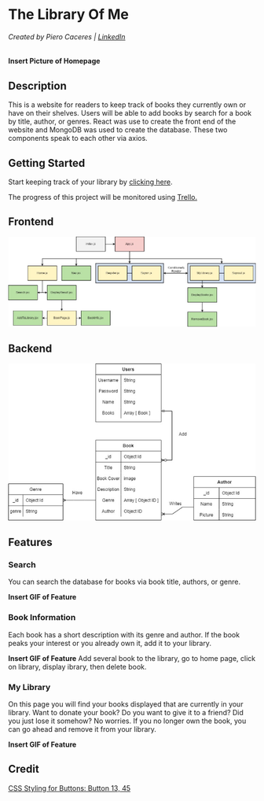 # The Library Of Me
###### Created by Piero Caceres | [LinkedIn](https://www.linkedin.com/in/pcace/)

**Insert Picture of Homepage**

## Description

This is a website for readers to keep track of books they currently own or have on their shelves. Users will be able to add books by search for a book by title, author, or genres. React was use to create the front end of the website and MongoDB was used to create the database. These two components speak to each other via axios.

## Getting Started

Start keeping track of your library by [clicking here]().

The progress of this project will be monitored using [Trello.](https://trello.com/b/WrVjH1Kw/the-library-of-me)

## Frontend

![The Library Of Me Component Hierarchy](./assets/Component_Hierarchy.jpg)

## Backend

![The Library of Me ERD](./assets/The_Library_Of_Me_ERD.jpg)

## Features

### Search

You can search the database for books via book title, authors, or genre.

**Insert GIF of Feature**

### Book Information

Each book has a short description with its genre and author. If the book peaks your interest or you already own it, add it to your library.

**Insert GIF of Feature** Add several book to the library, go to home page, click on library, display ibrary, then delete book.

### My Library

On this page you will find your books displayed that are currently in your library. Want to donate your book? Do you want to give it to a friend? Did you just lose it somehow? No worries. If you no longer own the book, you can go ahead and remove it from your library.

**Insert GIF of Feature**

## Credit

[CSS Styling for Buttons: Button 13, 45](https://getcssscan.com/css-buttons-examples)